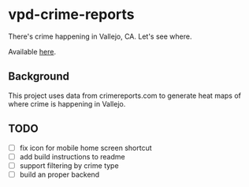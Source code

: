 # vpd-crime-reports
There's crime happening in Vallejo, CA. Let's see where.

Available [here](http://codeforamerica.github.io/vpd-crime-reports).

## Background

This project uses data from crimereports.com to generate heat maps of where crime is happening in Vallejo.

## TODO

- [ ] fix icon for mobile home screen shortcut
- [ ] add build instructions to readme
- [ ] support filtering by crime type
- [ ] build an proper backend
